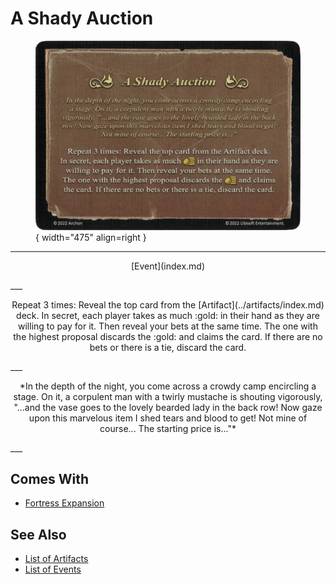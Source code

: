 # A Shady Auction

<figure markdown="span">

![A Shady Auction](../assets/events-a_shady_auction.webp){ width="475" align=right }

</figure>

___
<p style="text-align: center;" markdown>[Event](index.md)</p>
___
<p style="text-align: center;" markdown>Repeat 3 times: Reveal the top card from the [Artifact](../artifacts/index.md) deck. In secret, each player takes as much :gold: in their hand as they are willing to pay for it. Then reveal your bets at the same time. The one with the highest proposal discards the :gold: and claims the card. If there are no bets or there is a tie, discard the card.</p>
___
<p style="text-align: center;" markdown>*In the depth of the night, you come across a crowdy camp encircling a stage. On it, a corpulent man with a twirly mustache is shouting vigorously, "...and the vase goes to the lovely bearded lady in the back row! Now gaze upon this marvelous item I shed tears and blood to get! Not mine of course... The starting price is..."*</p>
___


## Comes With

- [Fortress Expansion](../content/fortress_expansion.md)


## See Also

- [List of Artifacts](../artifacts/index.md)
- [List of Events](index.md)
